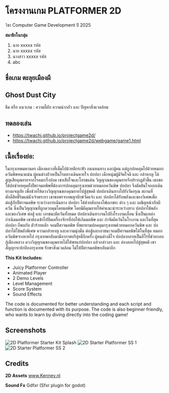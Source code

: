 # โครงงานเกม PLATFORMER 2D 
วิชา Computer Game Development ปี 2025

**สมาชิกในกลุ่ม**
1. นาย  xxxxx    รหัส
2. นาย   xxxxx    รหัส
3. นางสาว   xxxxx    รหัส
4. abc 

## ชื่อเกม ตะลุยเมืองผี 
## Ghost Dust City 

ธีม หรือ แนวเกม : ความลี้ลับ ความน่ากลัว และ ปัญหาสิ่งแวดล้อม

## ทดลองเล่น 
* https://twachi.github.io/projectgame2d/
* https://twachi.github.io/projectgame2d/webgame/game1.html

## เนื้อเรื่องย่อ:  

ในกรุงเทพมหานคร เมืองหลวงที่เต็มไปด้วยตึกระฟ้า ถนนหนทาง และผู้คน แต่ถูกปกคลุมไปด้วยหมอกควันพิษหนาแน่น ผู้คนต่างป่วยเป็นโรคทางเดินหายใจ ปอปลา เด็กหนุ่มผู้มีจิตใจดี และ กล้าหาญ ได้สูญเสียคุณยายจากโรคมะเร็งปอด เขาเสียใจและโกรธแค้น วิญญาณของคุณยายจึงปรากฏตัวขึ้น เธอขอให้ปอช่วยหยุดยั้งปีศาจมลพิษที่ต้องการปกคลุมกรุงเทพด้วยหมอกควันพิษ  ปอปลา จึงตัดสินใจออกเดินทางผจญภัย เพื่อช่วยให้ดวงวิญญาณของคุณยายไปสู่สุขคติ
ปอปลาเดินทางไปยังวัดอรุณ สถานที่ศักดิ์สิทธิ์ริมแม่น้ำเจ้าพระยา เขาขอพรจากพญายักษ์วัดแจ้ง และ ปอปลาได้รับพลังและของวิเศษเพื่อต่อสู้กับปีศาจมลพิษ
ระหว่างการเดินทาง ปอปลา ได้ช่วยดับกองไฟเผาขยะ ต่าง ๆ และ เผชิญหน้ากับผีควัน ซึ่งเป็นวิญญาณที่ถูกควบคุมโดยมลพิษ โดยมีผีคุณยายให้คำแนะนำระหว่างทาง ปอปลาใช้พลังและของวิเศษ ต่อสู้ และ เอาชนะผีควันทั้งหมด
ปอปลาเดินทางจนไปถึงโรงงานเถื่อน ซึ่งเป็นแหล่งกำเนิดมลพิษ เขาต้องเข้าไปปิดเครื่องจักรที่ก่อให้เกิดมลพิษ และ กำจัดผีควันในโรงงาน และในที่สุด ปอปลา ก็พบกับ ตัวร้ายหลัก จอมปีศาจมลพิษ ที่พยายามปกคลุมกรุงเทพด้วยหมอกควันพิษ และ ปอปลาได้ใช้พลังพิเศษ ความกล้าหาญ และความมุ่งมั่น ต่อสู้และเอาชนะจอมปีศาจมลพิษได้ในที่สุด
หมอกควันพิษจางหายไป กรุงเทพกลับมามีอากาศบริสุทธิ์อีกครั้ง ผู้คนต่างดีใจ ปอปลากลายเป็นฮีโร่ที่ช่วยกอบกู้เมืองหลวง ดวงวิญญาณของคุณยายได้ให้พรแก่ปอปลา แล้วกล่าวลา และ ล่องลอยไปสู่สุขคติ เขาสัญญาจะปกป้องกรุงเทพ รักษาสิ่งแวดล้อม ไม่ให้ปีศาจมลพิษกลับมาอีก

**This Kit Includes:**
- Juicy Platformer Controller
- Animated Player
- 2 Demo Levels
- Level Management
- Score System
- Sound Effects

The code is documented for better understanding and each script and function is documented with its purpose.
The code is also beginner friendly, who wants to learn by diving directly into the coding game!

## Screenshots
![2D Platformer Starter Kit Splash](https://github.com/AdilDevStuff/2D-Platformer-Starter-Kit/assets/94475453/0714f861-5db9-4c49-a5a7-c00708c0f9b5)
![2D Starter Platformer SS 1](https://github.com/AdilDevStuff/2D-Platformer-Starter-Kit/assets/94475453/566dafe8-273d-4b60-97f6-4b29930c9eca)
![2D Starter Platformer SS 2](https://github.com/AdilDevStuff/2D-Platformer-Starter-Kit/assets/94475453/aab09d8c-b7d7-459e-9313-9ec62bd585b8)

## Credits

**2D Assets**
www.Kenney.nl

**Sound Fx**
Gdfxr (Sfxr plugin for godot)
